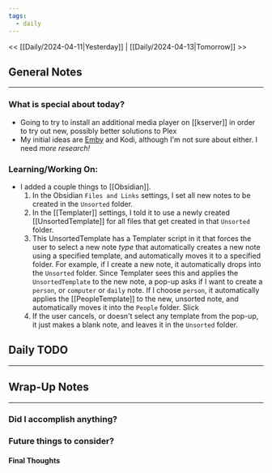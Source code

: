 ```yaml
---
tags:
  - daily
---
```

<< [[Daily/2024-04-11|Yesterday]] |  [[Daily/2024-04-13|Tomorrow]] >>

## General Notes
---
### What is special about today?
- Going to try to install an additional media player on [[kserver]] in order to try out new, possibly better solutions to Plex
- My initial ideas are [Emby](https://hub.docker.com/r/linuxserver/emby) and Kodi, although I'm not sure about either.  I need _more research!_

### Learning/Working On:
- I added a couple things to [[Obsidian]].  
	1. In the Obsidian `Files and Links` settings, I set all new notes to be created in the `Unsorted` folder.
	2. In the [[Templater]] settings, I told it to use a newly created [[UnsortedTemplate]] for all files that get created in that `Unsorted` folder.
	3. This UnsortedTemplate has a Templater script in it that forces the user to select a new note _type_ that automatically creates a new note using a specified template, and automatically moves it to a specified folder.  For example, if I create a new note, it automatically drops into the `Unsorted` folder.  Since Templater sees this and applies the `UnsortedTemplate` to the new note, a pop-up asks if I want to create a `person`, or `computer` or `daily` note.  If I choose `person`, it automatically applies the [[PeopleTemplate]] to the new, unsorted note, and automatically moves it into the `People` folder.  Slick
	4. If the user cancels, or doesn't select any template from the pop-up, it just makes a blank note, and leaves it in the `Unsorted` folder.



## Daily TODO
---




## Wrap-Up Notes
---
### Did I accomplish anything?
### Future things to consider?
#### Final Thoughts

